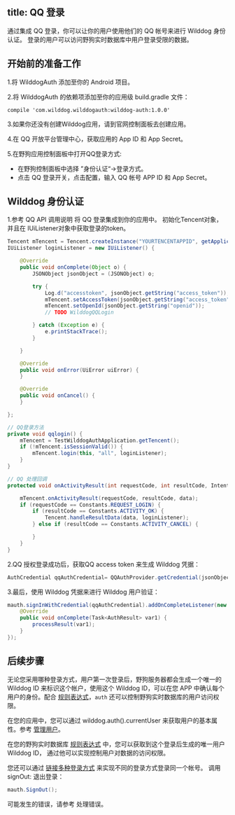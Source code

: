 title:  QQ 登录
---
通过集成 QQ 登录，你可以让你的用户使用他们的 QQ 帐号来进行 Wilddog 身份认证。
登录的用户可以访问野狗实时数据库中用户登录受限的数据。


## 开始前的准备工作

1.将 WilddogAuth 添加至你的 Android 项目。

2.将 WilddogAuth 的依赖项添加至你的应用级 build.gradle 文件：
    
    compile 'com.wilddog.wilddogauth:wilddog-auth:1.0.0'
3.如果你还没有创建Wilddog应用，请到官网控制面板去创建应用。

4.在 QQ 开放平台管理中心，获取应用的 App ID 和 App Secret。

5.在野狗应用控制面板中打开QQ登录方式:

  *  在野狗控制面板中选择 ”身份认证“->登录方式。
  *  点击 QQ 登录开关，点击配置，输入 QQ 帐号 APP ID 和 App Secret。

## Wilddog 身份认证

1.参考 QQ API 调用说明 将 QQ 登录集成到你的应用中。 初始化Tencent对象，并且在
IUiListener对象中获取登录的token。


```java
Tencent mTencent = Tencent.createInstance("YOURTENCENTAPPID", getApplicationContext());
IUiListener loginListener = new IUiListener() {

    @Override
    public void onComplete(Object o) {
        JSONObject jsonObject = (JSONObject) o;

        try {
            Log.d("accesstoken", jsonObject.getString("access_token"));
            mTencent.setAccessToken(jsonObject.getString("access_token"), jsonObject.getString("expires_in"));
            mTencent.setOpenId(jsonObject.getString("openid"));
            // TODO WilddogQQLogin

        } catch (Exception e) {
            e.printStackTrace();
        }

    }

    @Override
    public void onError(UiError uiError) {
    }

    @Override
    public void onCancel() {
    }

};

// QQ登录方法
private void qqlogin() {
    mTencent = TestWilddogAuthApplication.getTencent();
    if (!mTencent.isSessionValid()) {
        mTencent.login(this, "all", loginListener);
    }
}

// QQ 处理回调
protected void onActivityResult(int requestCode, int resultCode, Intent data) {

    mTencent.onActivityResult(requestCode, resultCode, data);
    if (requestCode == Constants.REQUEST_LOGIN) {
        if (resultCode == Constants.ACTIVITY_OK) {
            Tencent.handleResultData(data, loginListener);
        } else if (resultCode == Constants.ACTIVITY_CANCEL) {

        }
    }
}
```

2.QQ 授权登录成功后，获取QQ access token 来生成 Wilddog 凭据：

```java
AuthCredential qqAuthCredential= QQAuthProvider.getCredential(jsonObject.getString("access_token"));
```

3.最后，使用 Wilddog 凭据来进行 Wilddog 用户验证：

```java
mauth.signInWithCredential(qqAuthCredential).addOnCompleteListener(new OnCompleteListener<AuthResult>() {
    @Override
    public void onComplete(Task<AuthResult> var1) {
        processResult(var1);
    }
});
```

## 后续步骤

无论您采用哪种登录方式，用户第一次登录后，野狗服务器都会生成一个唯一的 Wilddog ID 来标识这个帐户，使用这个 Wilddog ID，可以在您 APP 中确认每个用户的身份。配合 [规则表达式](/sync/rules/introduce-rule.html)，`auth` 还可以控制野狗实时数据库的用户访问权限。

在您的应用中，您可以通过 wilddog.auth().currentUser 来获取用户的基本属性。参考 [管理用户](/auth/web/manageuser.html)。

在您的野狗实时数据库 [规则表达式](/sync/rules/introduce-rule.html) 中，您可以获取到这个登录后生成的唯一用户 Wilddog ID， 通过他可以实现控制用户对数据的访问权限。

您还可以通过 [链接多种登录方式](/auth/web/link.html) 来实现不同的登录方式登录同一个帐号。
调用 signOut: 退出登录：

```java
mauth.SignOut();
```

可能发生的错误，请参考 处理错误。